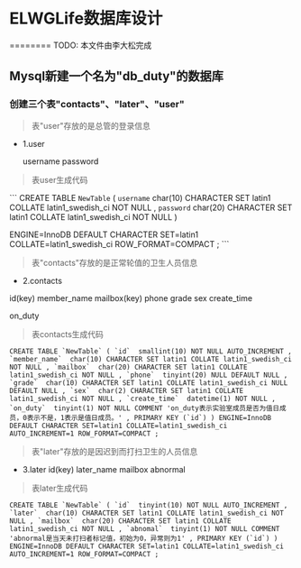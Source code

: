 # ELWGLife数据库设计
========
TODO: 本文件由李大松完成


## Mysql新建一个名为"db_duty"的数据库

### 创建三个表"contacts"、"later"、"user"

> 表"user"存放的是总管的登录信息

* 1.user 

	username   password

>表user生成代码

``` CREATE TABLE `NewTable` (
`username`  char(10) CHARACTER SET latin1 COLLATE latin1_swedish_ci NOT NULL ,
`password`  char(20) CHARACTER SET latin1 COLLATE latin1_swedish_ci NOT NULL 
)

ENGINE=InnoDB
DEFAULT CHARACTER SET=latin1 COLLATE=latin1_swedish_ci
ROW_FORMAT=COMPACT
; ```

> 表"contacts"存放的是正常轮值的卫生人员信息

* 2.contacts 

id(key) member_name   mailbox(key)  phone  grade  sex  create_time  

on_duty

>表contacts生成代码

``` CREATE TABLE `NewTable` (
`id`  smallint(10) NOT NULL AUTO_INCREMENT ,
`member_name`  char(10) CHARACTER SET latin1 COLLATE latin1_swedish_ci NOT NULL ,
`mailbox`  char(20) CHARACTER SET latin1 COLLATE latin1_swedish_ci NOT NULL ,
`phone`  tinyint(20) NULL DEFAULT NULL ,
`grade`  char(10) CHARACTER SET latin1 COLLATE latin1_swedish_ci NULL DEFAULT NULL ,
`sex`  char(2) CHARACTER SET latin1 COLLATE latin1_swedish_ci NOT NULL ,
`create_time`  datetime(1) NOT NULL ,
`on_duty`  tinyint(1) NOT NULL COMMENT 'on_duty表示实验室成员是否为值日成员，0表示不是，1表示是值日成员。' ,
PRIMARY KEY (`id`)
)
ENGINE=InnoDB
DEFAULT CHARACTER SET=latin1 COLLATE=latin1_swedish_ci
AUTO_INCREMENT=1
ROW_FORMAT=COMPACT
; ```

> 表"later"存放的是因迟到而打扫卫生的人员信息

* 3.later
	id(key)  later_name  mailbox  abnormal

>表later生成代码

``` CREATE TABLE `NewTable` (
`id`  tinyint(10) NOT NULL AUTO_INCREMENT ,
`later`  char(10) CHARACTER SET latin1 COLLATE latin1_swedish_ci NOT NULL ,
`mailbox`  char(20) CHARACTER SET latin1 COLLATE latin1_swedish_ci NOT NULL ,
`abnomal`  tinyint(1) NOT NULL COMMENT 'abnormal是当天未打扫者标记值，初始为0，异常则为1' ,
PRIMARY KEY (`id`)
)
ENGINE=InnoDB
DEFAULT CHARACTER SET=latin1 COLLATE=latin1_swedish_ci
AUTO_INCREMENT=1
ROW_FORMAT=COMPACT
; ```

